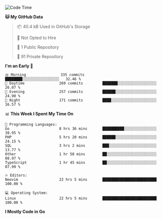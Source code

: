 
<!--START_SECTION:waka-->
![Code Time](http://img.shields.io/badge/Code%20Time-5%2C098%20hrs%2035%20mins-blue)

**🐱 My GitHub Data** 

> 📦 40.4 kB Used in GitHub's Storage 
 > 
> 🚫 Not Opted to Hire
 > 
> 📜 1 Public Repository 
 > 
> 🔑 91 Private Repository 
 > 
**I'm an Early 🐤** 

```text
🌞 Morning                335 commits         ████████░░░░░░░░░░░░░░░░░   32.46 % 
🌆 Daytime                269 commits         ███████░░░░░░░░░░░░░░░░░░   26.07 % 
🌃 Evening                257 commits         ██████░░░░░░░░░░░░░░░░░░░   24.90 % 
🌙 Night                  171 commits         ████░░░░░░░░░░░░░░░░░░░░░   16.57 % 
```


📊 **This Week I Spent My Time On** 

```text
💬 Programming Languages: 
Go                       8 hrs 36 mins       ██████████░░░░░░░░░░░░░░░   38.95 % 
PHP                      5 hrs 20 mins       ██████░░░░░░░░░░░░░░░░░░░   24.15 % 
SQL                      3 hrs 2 mins        ███░░░░░░░░░░░░░░░░░░░░░░   13.77 % 
Other                    1 hr 58 mins        ██░░░░░░░░░░░░░░░░░░░░░░░   08.97 % 
TypeScript               1 hr 45 mins        ██░░░░░░░░░░░░░░░░░░░░░░░   07.99 % 

🔥 Editors: 
Neovim                   22 hrs 5 mins       █████████████████████████   100.00 % 

💻 Operating System: 
Linux                    22 hrs 5 mins       █████████████████████████   100.00 % 
```

**I Mostly Code in Go** 

```text
Go                       32 repos            ███████░░░░░░░░░░░░░░░░░░   27.35 % 
JavaScript               8 repos             ██░░░░░░░░░░░░░░░░░░░░░░░   06.84 % 
C                        5 repos             █░░░░░░░░░░░░░░░░░░░░░░░░   04.27 % 
HTML                     4 repos             █░░░░░░░░░░░░░░░░░░░░░░░░   03.42 % 
Vim Script               3 repos             █░░░░░░░░░░░░░░░░░░░░░░░░   02.56 % 
```




 Last Updated on 27/07/2024 12:25:04 UTC
<!--END_SECTION:waka-->
